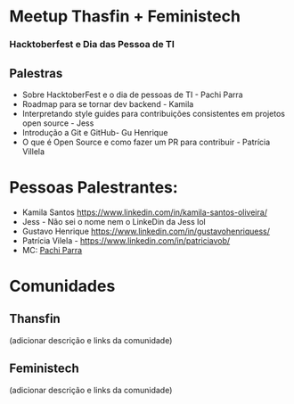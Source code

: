 # Meetup Thasfin + Feministech 
### Hacktoberfest e Dia das Pessoa de TI

## Palestras
- Sobre HacktoberFest e o dia de pessoas de TI - Pachi Parra
- Roadmap para se tornar dev backend - Kamila
- Interpretando style guides para contribuições consistentes em projetos open source - Jess
- Introdução a Git e GitHub- Gu Henrique
- O que é Open Source e como fazer um PR para contribuir - Patrícia Villela

# Pessoas Palestrantes:
- Kamila Santos https://www.linkedin.com/in/kamila-santos-oliveira/
- Jess - Não sei o nome nem o LinkeDin da Jess lol
- Gustavo Henrique https://www.linkedin.com/in/gustavohenriquess/
- Patrícia Vilela - https://www.linkedin.com/in/patriciavob/
- MC: [Pachi Parra ](https://twitter.com/pachicodes)

# Comunidades
## Thansfin
(adicionar descrição e links da comunidade)

## Feministech
(adicionar descrição e links da comunidade)
